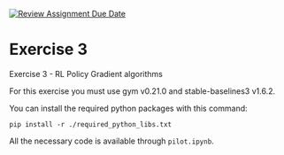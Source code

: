 [![Review Assignment Due Date](https://classroom.github.com/assets/deadline-readme-button-22041afd0340ce965d47ae6ef1cefeee28c7c493a6346c4f15d667ab976d596c.svg)](https://classroom.github.com/a/8DzvMbmT)
# Exercise 3
Exercise 3 - RL Policy Gradient algorithms

For this exercise you must use gym v0.21.0 and stable-baselines3 v1.6.2.

You can install the required python packages with this command:
```
pip install -r ./required_python_libs.txt
```

All the necessary code is available through ```pilot.ipynb```.
